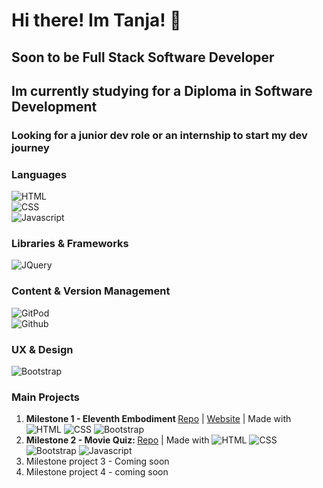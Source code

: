 # Hi there! Im Tanja! 👋
## Soon to be Full Stack Software Developer
## Im currently studying for a Diploma in Software Development
### Looking for a junior dev role or an internship to start my dev journey

### Languages

![HTML](https://img.shields.io/static/v1?label=HTML&message=5&style=flat&color=E34F26&logo=html5)\
![CSS](https://img.shields.io/static/v1?label=CSS&message=3&style=flat&color=1572B6&logo=css3)\
![Javascript](https://img.shields.io/static/v1?label=JavaScript&message=ES8&style=flat&color=F7DF1E&logo=JavaScript)


### Libraries & Frameworks

![JQuery](https://img.shields.io/static/v1?label=JQuery&message=3.5.1&style=flat&color=0769AD&logo=jquery)


### Content & Version Management

![GitPod](https://img.shields.io/static/v1?label=GitPod&message=🌙&style=flat&color=1AA6E4&logo=gitpod)\
![Github](https://img.shields.io/static/v1?label=GitHub&message=🪐&style=flat&color=181717&logo=github)



### UX & Design

![Bootstrap](https://img.shields.io/static/v1?label=Bootstrap&message=🎨&style=flat&color=563D7C&logo=bootstrap)


### Main Projects

1.  <strong>Milestone 1 - Eleventh Embodiment  </strong><a href=https://github.com/TanYa-Go/eleventh-embodiment alt="Eleventh Embodiment Repo" target="_blank">Repo</a> | <a href="https://tanya-go.github.io/eleventh-embodiment/" alt="Eleventh Embodiment website" target="_blank">Website</a> | Made with ![HTML](https://img.shields.io/static/v1?label=HTML&message=5&style=flat&color=E34F26&logo=html5) ![CSS](https://img.shields.io/static/v1?label=CSS&message=3&style=flat&color=1572B6&logo=css3) ![Bootstrap](https://img.shields.io/static/v1?label=Bootstrap&message=🎨&style=flat&color=563D7C&logo=bootstrap)
1.  <strong>Milestone 2 - Movie Quiz: </strong><a href="https://github.com/TanYa-Go/Movie-Quiz" alt="Movie Quiz Repo" target="_blank">Repo</a> | Made with ![HTML](https://img.shields.io/static/v1?label=HTML&message=5&style=flat&color=E34F26&logo=html5) ![CSS](https://img.shields.io/static/v1?label=CSS&message=3&style=flat&color=1572B6&logo=css3) ![Bootstrap](https://img.shields.io/static/v1?label=Bootstrap&message=🎨&style=flat&color=563D7C&logo=bootstrap) ![Javascript](https://img.shields.io/static/v1?label=JavaScript&message=ES8&style=flat&color=F7DF1E&logo=JavaScript) 
1.  Milestone project 3 - Coming soon 
1.  Milestone project 4 - coming soon

